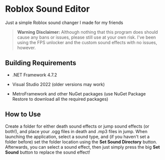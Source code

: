 # Roblox Sound Editor

Just a simple Roblox sound changer I made for my friends

> **Warning**
> **Disclaimer:** Although nothing that this program does should cause any bans or issues, please still use at your own risk. I've been using the FPS unlocker and the custom sound effects with no issues, however.

## Building Requirements

- .NET Framework 4.7.2

- Visual Studio 2022 (older versions may work)

- MetroFramework and other NuGet packages (use NuGet Package Restore to download all the required packages)

## How to Use

Create a folder for either death sound effects or jump sound effects (or both!), and place your .ogg files in death and .mp3 files in jump. When launching the application, select a sound type, and (if you haven't set a folder before) set the folder location using the **Set Sound Directory** button. Afterwards, you can select a sound effect, then just simply press the big **Set Sound** button to replace the sound effect!
